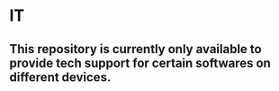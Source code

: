 # IT

## This repository is currently only available to provide tech support for certain softwares on different devices.
